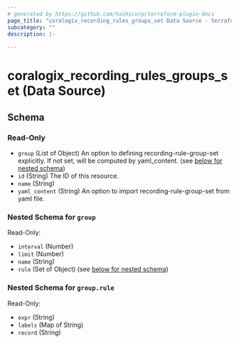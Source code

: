 ```yaml
---
# generated by https://github.com/hashicorp/terraform-plugin-docs
page_title: "coralogix_recording_rules_groups_set Data Source - terraform-provider-coralogix"
subcategory: ""
description: |-
  
---
```


# coralogix_recording_rules_groups_set (Data Source)





<!-- schema generated by tfplugindocs -->
## Schema

### Read-Only

- `group` (List of Object) An option to defining recording-rule-group-set explicitly. If not set, will be computed by yaml_content. (see [below for nested schema](#nestedatt--group))
- `id` (String) The ID of this resource.
- `name` (String)
- `yaml_content` (String) An option to import recording-rule-group-set from yaml file.

<a id="nestedatt--group"></a>
### Nested Schema for `group`

Read-Only:

- `interval` (Number)
- `limit` (Number)
- `name` (String)
- `rule` (Set of Object) (see [below for nested schema](#nestedobjatt--group--rule))

<a id="nestedobjatt--group--rule"></a>
### Nested Schema for `group.rule`

Read-Only:

- `expr` (String)
- `labels` (Map of String)
- `record` (String)


